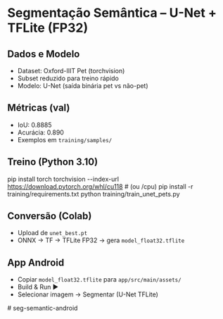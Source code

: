 # Segmentação Semântica – U-Net + TFLite (FP32)

## Dados e Modelo
- Dataset: Oxford-IIIT Pet (torchvision)
- Subset reduzido para treino rápido
- Modelo: U-Net (saída binária pet vs não-pet)

## Métricas (val)
- IoU: 0.8885
- Acurácia: 0.890
- Exemplos em `training/samples/`

## Treino (Python 3.10)
pip install torch torchvision --index-url https://download.pytorch.org/whl/cu118   # (ou /cpu)
pip install -r training/requirements.txt
python training/train_unet_pets.py

## Conversão (Colab)
- Upload de `unet_best.pt`
- ONNX -> TF -> TFLite FP32 → gera `model_float32.tflite`

## App Android
- Copiar `model_float32.tflite` para `app/src/main/assets/`
- Build & Run ▶
- Selecionar imagem → Segmentar (U-Net TFLite)

#   s e g - s e m a n t i c - a n d r o i d  
 
